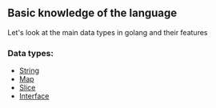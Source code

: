 ## Basic knowledge of the language
Let's look at the main data types in golang and their features
### Data types:
- [String](https://github.com/lumorow/golang-interview-preparation/Basic/interface)
- [Map](https://github.com/lumorow/golang-interview-preparation/Basic/map)
- [Slice](https://github.com/lumorow/golang-interview-preparation/Basic/slice)
- [Interface](https://github.com/lumorow/golang-interview-preparation/tree/main/Basic/string)